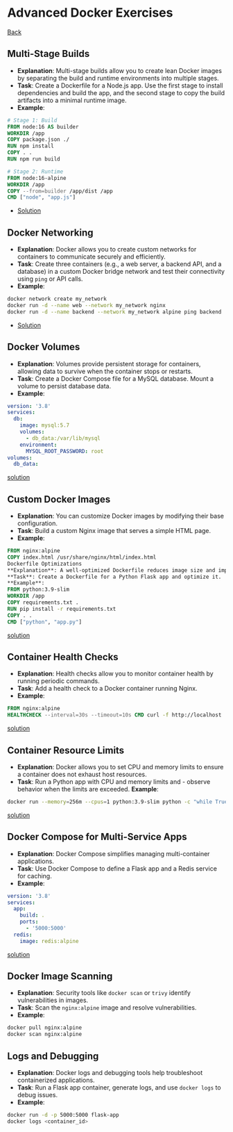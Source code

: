 # Advanced Docker Exercises

[Back](../README.md)

## Multi-Stage Builds

- **Explanation**: Multi-stage builds allow you to create lean Docker images by separating the build and runtime environments into multiple stages.
- **Task**: Create a Dockerfile for a Node.js app. Use the first stage to install dependencies and build the app, and the second stage to copy the build artifacts into a minimal runtime image.
- **Example**:

```Dockerfile
# Stage 1: Build
FROM node:16 AS builder
WORKDIR /app
COPY package.json ./
RUN npm install
COPY . .
RUN npm run build

# Stage 2: Runtime
FROM node:16-alpine
WORKDIR /app
COPY --from=builder /app/dist /app
CMD ["node", "app.js"]
```

- [Solution](multi-stage-build/Dockerfile)

## Docker Networking

- **Explanation**: Docker allows you to create custom networks for containers to communicate securely and efficiently.
- **Task**: Create three containers (e.g., a web server, a backend API, and a database) in a custom Docker bridge network and test their connectivity using `ping` or API calls.
- **Example**:

```bash
docker network create my_network
docker run -d --name web --network my_network nginx
docker run -d --name backend --network my_network alpine ping backend
```

- [Solution](docker-network/docker-compose.yaml)

## Docker Volumes

- **Explanation**: Volumes provide persistent storage for containers, allowing data to survive when the container stops or restarts.
- **Task**: Create a Docker Compose file for a MySQL database. Mount a volume to persist database data.
- **Example**:

```yaml
version: '3.8'
services:
  db:
    image: mysql:5.7
    volumes:
      - db_data:/var/lib/mysql
    environment:
      MYSQL_ROOT_PASSWORD: root
volumes:
  db_data:
```

[solution](docker-volumes/docker-compose.yaml)

## Custom Docker Images

- **Explanation**: You can customize Docker images by modifying their base configuration.
- **Task**: Build a custom Nginx image that serves a simple HTML page.
- **Example**:

```Dockerfile
FROM nginx:alpine
COPY index.html /usr/share/nginx/html/index.html
Dockerfile Optimizations
**Explanation**: A well-optimized Dockerfile reduces image size and improves build speed by leveraging caching and `.dockerignore`.
**Task**: Create a Dockerfile for a Python Flask app and optimize it.
**Example**:
FROM python:3.9-slim
WORKDIR /app
COPY requirements.txt .
RUN pip install -r requirements.txt
COPY . .
CMD ["python", "app.py"]
```

[solution](custom-docker-image/Dockerfile)

## Container Health Checks

- **Explanation**: Health checks allow you to monitor container health by running periodic commands.
- **Task**: Add a health check to a Docker container running Nginx.
- **Example**:

```Dockerfile
FROM nginx:alpine
HEALTHCHECK --interval=30s --timeout=10s CMD curl -f http://localhost || exit 1
```

[solution](container-health-checks/Dockerfile)

## Container Resource Limits

- **Explanation**: Docker allows you to set CPU and memory limits to ensure a container does not exhaust host resources.
- **Task**: Run a Python app with CPU and memory limits and - observe behavior when the limits are exceeded.
  **Example**:

```bash
docker run --memory=256m --cpus=1 python:3.9-slim python -c "while True: pass"
```

[solution](container-resource-limits/scripts/run.sh)

## Docker Compose for Multi-Service Apps

- **Explanation**: Docker Compose simplifies managing multi-container applications.
- **Task**: Use Docker Compose to define a Flask app and a Redis service for caching.
- **Example**:

```yaml
version: '3.8'
services:
  app:
    build: .
    ports:
      - '5000:5000'
  redis:
    image: redis:alpine
```

[solution](docker-compose-for-multi-service-apps/docker-compose.yaml)

## Docker Image Scanning

- **Explanation**: Security tools like `docker scan` or `trivy` identify vulnerabilities in images.
- **Task**: Scan the `nginx:alpine` image and resolve vulnerabilities.
- **Example**:

```bash
docker pull nginx:alpine
docker scan nginx:alpine
```

## Logs and Debugging

- **Explanation**: Docker logs and debugging tools help troubleshoot containerized applications.
- **Task**: Run a Flask app container, generate logs, and use `docker logs` to debug issues.
- **Example**:

```bash
docker run -d -p 5000:5000 flask-app
docker logs <container_id>
```

